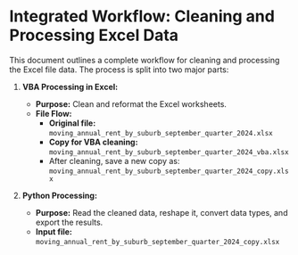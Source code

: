 # Integrated Workflow: Cleaning and Processing Excel Data

This document outlines a complete workflow for cleaning and processing the Excel file data. The process is split into two major parts:

1. **VBA Processing in Excel:**  
   - **Purpose:** Clean and reformat the Excel worksheets.
   - **File Flow:**  
     - **Original file:** `moving_annual_rent_by_suburb_september_quarter_2024.xlsx`  
     - **Copy for VBA cleaning:** `moving_annual_rent_by_suburb_september_quarter_2024_vba.xlsx`  
     - After cleaning, save a new copy as: `moving_annual_rent_by_suburb_september_quarter_2024_copy.xlsx`

2. **Python Processing:**  
   - **Purpose:** Read the cleaned data, reshape it, convert data types, and export the results.
   - **Input file:** `moving_annual_rent_by_suburb_september_quarter_2024_copy.xlsx`
